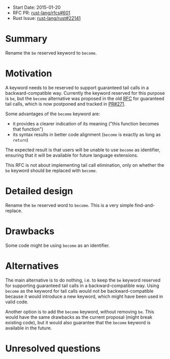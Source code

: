 - Start Date: 2015-01-20
- RFC PR: [rust-lang/rfcs#601](https://github.com/rust-lang/rfcs/pull/601/)
- Rust Issue: [rust-lang/rust#22141](https://github.com/rust-lang/rust/issues/22141)

# Summary

Rename the `be` reserved keyword to `become`.

# Motivation

A keyword needs to be reserved to support guaranteed tail calls in a backward-compatible way. Currently the keyword reserved for this purpose is `be`, but the `become` alternative was proposed in
the old [RFC](https://github.com/rust-lang/rfcs/pull/81) for guaranteed tail calls, which is now postponed and tracked in [PR#271](https://github.com/rust-lang/rfcs/issues/271).

Some advantages of the `become` keyword are:
 - it provides a clearer indication of its meaning ("this function becomes that function")
 - its syntax results in better code alignment (`become` is exactly as long as `return`)

The expected result is that users will be unable to use `become` as identifier, ensuring that it will be available for future language extensions.

This RFC is not about implementing tail call elimination, only on whether the `be` keyword should be replaced with `become`.

# Detailed design

Rename the `be` reserved word to `become`. This is a very simple find-and-replace.

# Drawbacks

Some code might be using `become` as an identifier.

# Alternatives

The main alternative is to do nothing, i.e. to keep the `be` keyword reserved for supporting guaranteed tail calls in a backward-compatible way. Using `become` as the keyword for tail calls would not be backward-compatible because it would introduce a new keyword, which might have been used in valid code.

Another option is to add the `become` keyword, without removing `be`. This would have the same drawbacks as the current proposal (might break existing code), but it would also guarantee that the `become` keyword is available in the future.

# Unresolved questions

